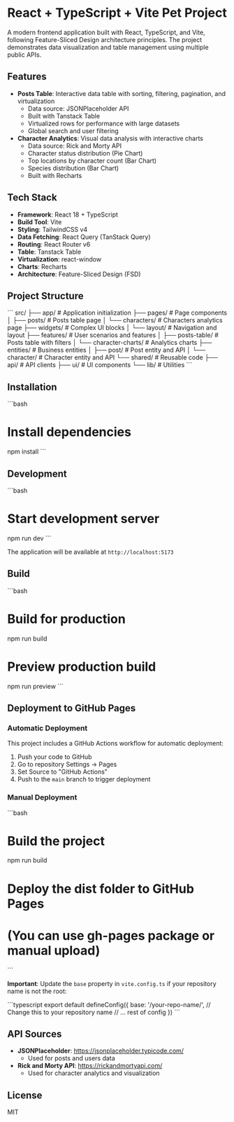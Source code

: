 # React + TypeScript + Vite Pet Project

A modern frontend application built with React, TypeScript, and Vite, following Feature-Sliced Design architecture principles. The project demonstrates data visualization and table management using multiple public APIs.

## Features

- **Posts Table**: Interactive data table with sorting, filtering, pagination, and virtualization
  - Data source: JSONPlaceholder API
  - Built with Tanstack Table
  - Virtualized rows for performance with large datasets
  - Global search and user filtering
- **Character Analytics**: Visual data analysis with interactive charts
  - Data source: Rick and Morty API
  - Character status distribution (Pie Chart)
  - Top locations by character count (Bar Chart)
  - Species distribution (Bar Chart)
  - Built with Recharts

## Tech Stack

- **Framework**: React 18 + TypeScript
- **Build Tool**: Vite
- **Styling**: TailwindCSS v4
- **Data Fetching**: React Query (TanStack Query)
- **Routing**: React Router v6
- **Table**: Tanstack Table
- **Virtualization**: react-window
- **Charts**: Recharts
- **Architecture**: Feature-Sliced Design (FSD)

## Project Structure

\`\`\`
src/
├── app/ # Application initialization
├── pages/ # Page components
│ ├── posts/ # Posts table page
│ └── characters/ # Characters analytics page
├── widgets/ # Complex UI blocks
│ └── layout/ # Navigation and layout
├── features/ # User scenarios and features
│ ├── posts-table/ # Posts table with filters
│ └── character-charts/ # Analytics charts
├── entities/ # Business entities
│ ├── post/ # Post entity and API
│ └── character/ # Character entity and API
└── shared/ # Reusable code
├── api/ # API clients
├── ui/ # UI components
└── lib/ # Utilities
\`\`\`

## Installation

\`\`\`bash

# Install dependencies

npm install
\`\`\`

## Development

\`\`\`bash

# Start development server

npm run dev
\`\`\`

The application will be available at `http://localhost:5173`

## Build

\`\`\`bash

# Build for production

npm run build

# Preview production build

npm run preview
\`\`\`

## Deployment to GitHub Pages

### Automatic Deployment

This project includes a GitHub Actions workflow for automatic deployment:

1. Push your code to GitHub
2. Go to repository Settings → Pages
3. Set Source to "GitHub Actions"
4. Push to the `main` branch to trigger deployment

### Manual Deployment

\`\`\`bash

# Build the project

npm run build

# Deploy the dist folder to GitHub Pages

# (You can use gh-pages package or manual upload)

\`\`\`

**Important**: Update the `base` property in `vite.config.ts` if your repository name is not the root:

\`\`\`typescript
export default defineConfig({
base: '/your-repo-name/', // Change this to your repository name
// ... rest of config
})
\`\`\`

## API Sources

- **JSONPlaceholder**: https://jsonplaceholder.typicode.com/
  - Used for posts and users data
- **Rick and Morty API**: https://rickandmortyapi.com/
  - Used for character analytics and visualization

## License

MIT
